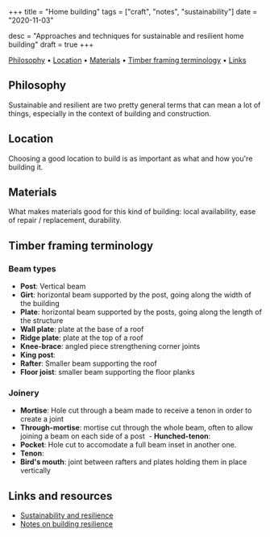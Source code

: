 +++
title = "Home building"
tags = ["craft", "notes", "sustainability"]
date = "2020-11-03"

desc = "Approaches and techniques for sustainable and resilient home building"
draft = true
+++

<div class="table-of-contents">

[Philosophy](#philosophy) •
[Location](#location) •
[Materials](#materials) •
[Timber framing terminology](#timber-framing-terminology) •
[Links](#links-and-resources)

</div>

## Philosophy

Sustainable and resilient are two pretty general terms that can mean a lot of things, especially in the context of building and construction.

## Location

Choosing a good location to build is as important as what and how you're building it.

## Materials

What makes materials good for this kind of building: local availability, ease of repair / replacement, durability.

## Timber framing terminology

### Beam types

- **Post**: Vertical beam
- **Girt**: horizontal beam supported by the post, going along the width of the building
- **Plate**: horizontal beam supported by the posts, going along the length of the structure
- **Wall plate**: plate at the base of a roof
- **Ridge plate**: plate at the top of a roof
- **Knee-brace**: angled piece strengthening corner joints
- **King post**:
- **Rafter**: Smaller beam supporting the roof
- **Floor joist**: smaller beam supporting the floor planks

### Joinery

- **Mortise**: Hole cut through a beam made to receive a tenon in order to create a joint
 - **Through-mortise**: mortise cut through the whole beam, often to allow joining a beam on each side of a post
 - **Hunched-tenon**:
- **Pocket**: Hole cut to accomodate a full beam inset in another one.
- **Tenon**:
- **Bird's mouth**: joint between rafters and plates holding them in place vertically

## Links and resources

- [Sustainability and resilience](https://www.deltechomes.com/resilient-homes-part-two-sustainability-is-resilient/)
- [Notes on building resilience](https://www.echotape.com/blog/why-building-resilience-is-the-future-of-sustainable-building/)
